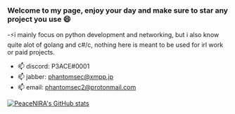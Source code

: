 ### Welcome to my page, enjoy your day and make sure to star any project you use 😄

<!--
**PeaceNIRA/PeaceNIRA** is a ✨ _special_ ✨ repository because its `README.md` (this file) appears on your GitHub profile.

Here are some ideas to get you started:

- 🔭 I’m currently working on ...
- 🌱 I’m currently learning ...
- 👯 I’m looking to collaborate on ...
- 🤔 I’m looking for help with ...
- 💬 Ask me about ...
- 📫 How to reach me: ...
- 😄 Pronouns: ...
- ⚡ Fun fact: ...
-->
-⚡i mainly focus on python development and networking, but i also know quite alot of golang and c#/c, nothing here is meant to be used for irl work or paid projects.

- 📫 discord: P3ACE#0001
- 📫 jabber: phantomsec@xmpp.jp
- 📫 email: phantomsec2@protonmail.com

[![PeaceNIRA's GitHub stats](https://github-readme-stats.vercel.app/api?username=PeaceNIRA&theme=radical)](https://github.com/anuraghazra/github-readme-stats)
